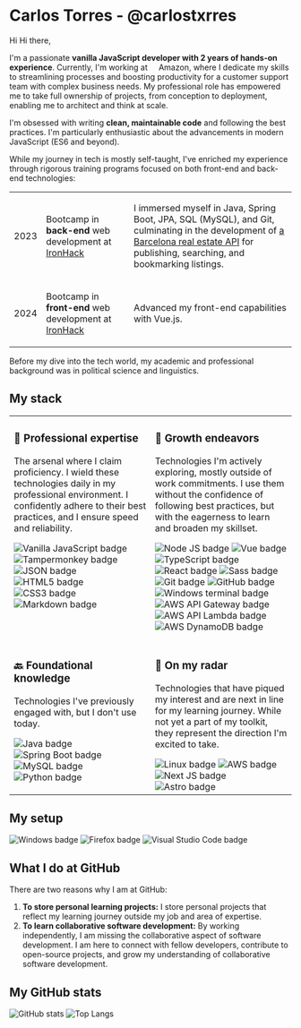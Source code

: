 # Carlos Torres - @carlostxrres

<img src='https://d.tw93.fun/images/hi.gif' alt='Hi' width="14"/> Hi there,

I'm a passionate **vanilla JavaScript developer with 2 years of hands-on experience**. Currently, I'm working at <img width="12" src="https://cdn.simpleicons.org/amazon/ff9900/ffbd60" /> Amazon, where I dedicate my skills to streamlining processes and boosting productivity for a customer support team with complex business needs. My professional role has empowered me to take full ownership of projects, from conception to deployment, enabling me to architect and think at scale.

I'm obsessed with writing **clean, maintainable code** and following the best practices. I'm particularly enthusiastic about the advancements in modern JavaScript (ES6 and beyond).

While my journey in tech is mostly self-taught, I've enriched my experience through rigorous training programs focused on both front-end and back-end technologies:

<table>
  <tr>
    <td>
      <p>2023</p>
    </td>
    <td>
      <p>Bootcamp in <strong>back-end</strong> web development at <a href="https://lp.ironhack.com/enterprise/amazon_es" target="_blank" noopener noreferrer>IronHack</a></p>
    </td>
    <td>
      <p>I immersed myself in Java, Spring Boot, JPA, SQL (MySQL), and Git, culminating in the development of <a href="https://github.com/carlostxrres/inmoBarcelona" target="_blank" noopener noreferrer>a Barcelona real estate API</a> for publishing, searching, and bookmarking listings.</p>
    </td>
  </tr>
  <tr>
    <td>
      <p>2024</p>
    </td>
    <td>
      <p>Bootcamp in <strong>front-end</strong> web development at <a href="https://lp.ironhack.com/enterprise/amazon_es" target="_blank" noopener noreferrer>IronHack</a></p>
    </td>
    <td>
      <p>Advanced my front-end capabilities with Vue.js.</p>
    </td>
  </tr>
</table>

Before my dive into the tech world, my academic and professional background was in political science and linguistics.

## My stack

<table>
  <tr>
    <td valign="top" width="50%">
      <h3>🌳 Professional expertise</h3>
      <p>The arsenal where I claim proficiency. I wield these technologies daily in my professional environment. I confidently adhere to their best practices, and I ensure speed and reliability.</p>
      <p>
        <img src="https://img.shields.io/badge/Vanilla%20JavaScript-gray?style=flat-square&logo=javascript" alt="Vanilla JavaScript badge">
        <img src="https://img.shields.io/badge/Tampermonkey-gray?style=flat-square&logo=tampermonkey" alt="Tampermonkey badge">
        <img src="https://img.shields.io/badge/JSON-gray?style=flat-square&logo=json" alt="JSON badge">
        <img src="https://img.shields.io/badge/HTML5-gray?style=flat-square&logo=html5" alt="HTML5 badge">
        <img src="https://img.shields.io/badge/CSS3-gray?style=flat-square&logo=css3" alt="CSS3 badge">
        <img src="https://img.shields.io/badge/Markdown-gray?style=flat-square&logo=markdown" alt="Markdown badge">
      </p>
    </td>
    <td valign="top" width="50%">
      <h3>🌱 Growth endeavors</h3>
      <p>Technologies I'm actively exploring, mostly outside of work commitments. I use them without the confidence of following best practices, but with the eagerness to learn and broaden my skillset.</p>
      <p>
        <img src="https://img.shields.io/badge/Node%20JS-gray?style=flat-square&logo=nodedotjs" alt="Node JS badge">
        <img src="https://img.shields.io/badge/Vue%20JS-gray?style=flat-square&logo=vuedotjs" alt="Vue badge">
        <img src="https://img.shields.io/badge/TypeScript-gray?style=flat-square&logo=typescript" alt="TypeScript badge">
        <img src="https://img.shields.io/badge/React-gray?style=flat-square&logo=react" alt="React badge">
        <img src="https://img.shields.io/badge/Sass-gray?style=flat-square&logo=sass" alt="Sass badge">
        <img src="https://img.shields.io/badge/Git-gray?style=flat-square&logo=git" alt="Git badge">
        <img src="https://img.shields.io/badge/GitHub-gray?style=flat-square&logo=github" alt="GitHub badge">
        <img src="https://img.shields.io/badge/Windows%20Terminal-gray?style=flat-square&logo=windowsterminal" alt="Windows terminal badge">
        <img src="https://img.shields.io/badge/AWS%20API%20Gateway-gray?style=flat-square&logo=amazonapigateway" alt="AWS API Gateway badge">
        <img src="https://img.shields.io/badge/AWS%20Lambda-gray?style=flat-square&logo=awslambda" alt="AWS API Lambda badge">
        <img src="https://img.shields.io/badge/AWS%20DynamoDB-gray?style=flat-square&logo=amazondynamodb" alt="AWS DynamoDB badge">
      </p>
  </tr>
  <tr>
    <td valign="top" width="50%">
      <h3>🔙 Foundational knowledge</h3>
      <p>Technologies I've previously engaged with, but I don't use today.</p>
        <img src="https://img.shields.io/badge/Java-gray?style=flat-square&logo=java" alt="Java badge">
        <img src="https://img.shields.io/badge/Spring%20Boot-gray?style=flat-square&logo=springboot" alt="Spring Boot badge">
        <img src="https://img.shields.io/badge/MySQL-gray?style=flat-square&logo=mysql" alt="MySQL badge">
        <img src="https://img.shields.io/badge/Python-gray?style=flat-square&logo=python" alt="Python badge">
    </td>
    <td valign="top" width="50%">
      <h3>👀 On my radar</h3>
      <p>Technologies that have piqued my interest and are next in line for my learning journey. While not yet a part of my toolkit, they represent the direction I'm excited to take.</p>
        <img src="https://img.shields.io/badge/Linux-gray?style=flat-square&logo=linux" alt="Linux badge">
        <img src="https://img.shields.io/badge/AWS-gray?style=flat-square&logo=amazonaws" alt="AWS badge">
        <img src="https://img.shields.io/badge/Next%20JS-gray?style=flat-square&logo=nextdotjs" alt="Next JS badge">
        <img src="https://img.shields.io/badge/Astro-gray?style=flat-square&logo=astro" alt="Astro badge">
    </td>
  </tr>
</table>

## My setup

![Windows badge](https://img.shields.io/badge/Windows-gray?style=flat-square&logo=windows11)
![Firefox badge](https://img.shields.io/badge/Firefox%20browser-gray?style=flat-square&logo=firefoxbrowser)
![Visual Studio Code badge](https://img.shields.io/badge/Visual%20Studio%20Code-gray?style=flat-square&logo=visualstudiocode)

## What I do at GitHub

There are two reasons why I am at GitHub:

1. **To store personal learning projects:** I store personal projects that reflect my learning journey outside my job and area of expertise.
2. **To learn collaborative software development:** By working independently, I am missing the collaborative aspect of software development. I am here to connect with fellow developers, contribute to open-source projects, and grow my understanding of collaborative software development.

## My GitHub stats

<!-- Taken from KimBergstroem, who in turn cites anuraghazra and DenverCoder1 -->

![GitHub stats](https://github-readme-stats.vercel.app/api?username=carlostxrres&theme=transparent&hide_border=true&show_icons=true)
![Top Langs](https://github-readme-stats.vercel.app/api/top-langs/?username=carlostxrres&layout=compact&theme=transparent&hide_border=true)

<!--
## Get in touch

Should you require any further information, please do not hesitate to contact me.

![GitHub followers](https://img.shields.io/github/followers/carlostxrres?label=Follow&style=social)

LinkedIn
CV
 -->
